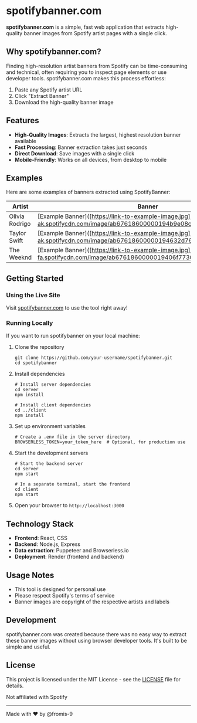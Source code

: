 # spotifybanner.com

**spotifybanner.com** is a simple, fast web application that extracts high-quality banner images from Spotify artist pages with a single click.

## Why spotifybanner.com?

Finding high-resolution artist banners from Spotify can be time-consuming and technical, often requiring you to inspect page elements or use developer tools. spotifybanner.com makes this process effortless:

1. Paste any Spotify artist URL
2. Click "Extract Banner"
3. Download the high-quality banner image

## Features

- **High-Quality Images**: Extracts the largest, highest resolution banner available
- **Fast Processing**: Banner extraction takes just seconds
- **Direct Download**: Save images with a single click
- **Mobile-Friendly**: Works on all devices, from desktop to mobile

## Examples

Here are some examples of banners extracted using SpotifyBanner:

| Artist | Banner |
|--------|--------|
| Olivia Rodrigo | [Example Banner]([https://link-to-example-image.jpg](https://image-cdn-ak.spotifycdn.com/image/ab67618600000194b9e08cd875ff2a0f8ad0c334) |
| Taylor Swift | [Example Banner]([https://link-to-example-image.jpg](https://image-cdn-ak.spotifycdn.com/image/ab67618600000194632d765bdc111e40acbfab19) |
| The Weeknd | [Example Banner]([https://link-to-example-image.jpg](https://image-cdn-fa.spotifycdn.com/image/ab6761860000019406f7730314d8eff6663d6918) |

## Getting Started

### Using the Live Site

Visit [spotifybanner.com](https://spotifybanner.com) to use the tool right away!

### Running Locally

If you want to run spotifybanner on your local machine:

1. Clone the repository
   ```
   git clone https://github.com/your-username/spotifybanner.git
   cd spotifybanner
   ```

2. Install dependencies
   ```
   # Install server dependencies
   cd server
   npm install

   # Install client dependencies
   cd ../client
   npm install
   ```

3. Set up environment variables
   ```
   # Create a .env file in the server directory
   BROWSERLESS_TOKEN=your_token_here  # Optional, for production use
   ```

4. Start the development servers
   ```
   # Start the backend server
   cd server
   npm start

   # In a separate terminal, start the frontend
   cd client
   npm start
   ```

5. Open your browser to `http://localhost:3000`

## Technology Stack

- **Frontend**: React, CSS
- **Backend**: Node.js, Express
- **Data extraction**: Puppeteer and Browserless.io
- **Deployment**: Render (frontend and backend)

## Usage Notes

- This tool is designed for personal use
- Please respect Spotify's terms of service
- Banner images are copyright of the respective artists and labels

## Development

spotifybanner.com was created because there was no easy way to extract these banner images without using browser developer tools. It's built to be simple and useful.

## License

This project is licensed under the MIT License - see the [LICENSE](LICENSE) file for details.

Not affiliated with Spotify

---

Made with ❤️ by @fromis-9
